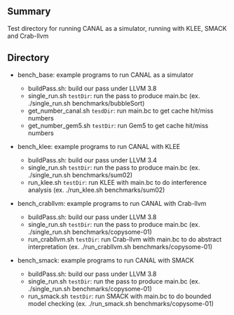 ## Summary

Test directory for running CANAL as a simulator, running with KLEE, SMACK and Crab-llvm

## Directory

 * bench_base: example programs to run CANAL as a simulator
   - buildPass.sh: build our pass under LLVM 3.8
   - single_run.sh ``testDir``: run the pass to produce main.bc (ex. ./single_run.sh benchmarks/bubbleSort)
   - get_number_canal.sh ``tesdDir``: run main.bc to get cache hit/miss numbers
   - get_number_gem5.sh ``testDir``: run Gem5 to get cache hit/miss numbers
 
 * bench_klee: example programs to run CANAL with KLEE
   - buildPass.sh: build our pass under LLVM 3.4
   - single_run.sh ``testDir``: run the pass to produce main.bc (ex. ./single_run.sh benchmarks/sum02)
   - run_klee.sh ``testDir``: run KLEE with main.bc to do interference analysis (ex. ./run_klee.sh benchmarks/sum02)

 * bench_crabllvm: example programs to run CANAL with Crab-llvm
   - buildPass.sh: build our pass under LLVM 3.8
   - single_run.sh ``testDir``: run the pass to produce main.bc (ex. ./single_run.sh benchmarks/copysome-01)
   - run_crabllvm.sh ``testDir``: run Crab-llvm with main.bc to do abstract interpretation (ex. ./run_crabllvm.sh benchmarks/copysome-01)

 * bench_smack: example programs to run CANAL with SMACK
   - buildPass.sh: build our pass under LLVM 3.8
   - single_run.sh ``testDir``: run the pass to produce main.bc (ex. ./single_run.sh benchmarks/copysome-01)
   - run_smack.sh ``testDir``: run SMACK with main.bc to do bounded model checking (ex. ./run_smack.sh benchmarks/copysome-01)
